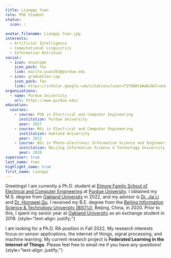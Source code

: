 ```yaml
---
title: Liangqi Yuan
role: PhD Student
status:
  icon: 🀄
  
avatar_filename: Liangqi Yuan.jpg
interests:
  - Artificial Intelligence
  - Computational Linguistics
  - Information Retrieval
social:
  - icon: envelope
    icon_pack: fas
    link: mailto:yuan383@purdue.edu
  - icon: graduation-cap
    icon_pack: fas
    link: https://scholar.google.com/citations?user=T2TDbMcAAAAJ&hl=en&oi=ao
organizations:
  - name: Purdue University
    url: https://www.purdue.edu/
education:
  courses:
    - course: PhD in Electrical and Computer Engineering
      institution: Purdue University
      year: 2027
    - course: MSc in Electrical and Computer Engineering
      institution: Oakland University
      year: 2022
    - course: BSc in Photo-electronic Information Science and Engineering
      institution: Beijing Information Science & Technology University
      year: 2020
superuser: true
last_name: Yuan
highlight_name: true
first_name: Liangqi
---
```

Greetings! I am currently a Ph.D. student at [Elmore Family School of Electrical and Computer Engineering](https://engineering.purdue.edu/ECE) at [Purdue University](https://www.purdue.edu/). I obtained my M.S. degree from [Oakland University](http://www.oakland.edu/) in 2022, and my advisor is [Dr. Jia Li](https://www.secs.oakland.edu/~li4/) and [Dr. Hongwei Qu](https://www.secs.oakland.edu/~qu2/). I received my B.E. degree from the [Beijing Information Science & Technology University (BISTU)](https://english.bistu.edu.cn/), Beijing, China, in 2020. Prior to this, I spent my senior year at [Oakland University](http://www.oakland.edu/) as an exchange student in 2019.
{style="text-align: justify;"}

I am looking for a Ph.D. RA position in Fall 2022. My research interests focus on sensor applications, the internet of things, signal processing, and machine learning. My current research project is **Federated Learning in the Internet of Things**. Please feel free to email me if you have any questions!
{style="text-align: justify;"}
